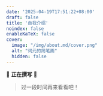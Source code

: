 ```yaml
---
date: '2025-04-19T17:51:22+08:00'
draft: false
title: '自我介绍'
noindex: false
enableKaTeX: false
cover:
  image: "/img/about.md/cover.png"
  alt: "词元的简笔画"
  hidden: false
---
```


🚧 **正在撰写** 🚧

> 过一段时间再来看看吧！
